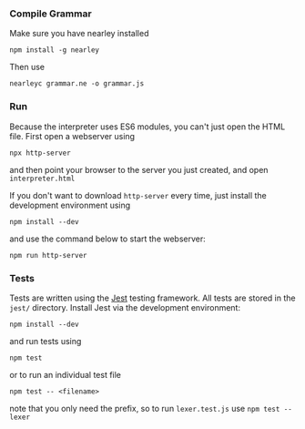 ### Compile Grammar

Make sure you have nearley installed

	npm install -g nearley

Then use

	nearleyc grammar.ne -o grammar.js

### Run

Because the interpreter uses ES6 modules, you can't just open the HTML file. First open a webserver using

	npx http-server

and then point your browser to the server you just created, and open `interpreter.html`

If you don't want to download `http-server` every time, just install the development environment using

	npm install --dev

and use the command below to start the webserver:
	
	npm run http-server

### Tests

Tests are written using the [Jest](https://jestjs.io/) testing framework. All tests are stored in the `jest/` directory. Install Jest via the development environment:

	npm install --dev

and run tests using

	npm test

or to run an individual test file

	npm test -- <filename>

note that you only need the prefix, so to run `lexer.test.js` use `npm test -- lexer`

